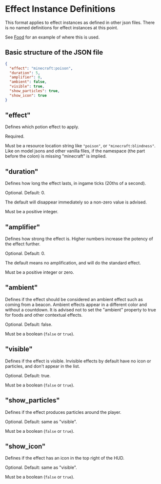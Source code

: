 # Effect Instance Definitions

This format applies to effect instances as defined in other json files. There is no named definitions for effect instances
at this point.

See [Food](./Food.md) for an example of where this is used.

## Basic structure of the JSON file

```json
{
  "effect": "minecraft:poison",
  "duration": 5,
  "amplifier": 0,
  "ambient": false,
  "visible": true,
  "show_particles": true,
  "show_icon": true
}
```

## "effect"

Defines which potion effect to apply.

Required.

Must be a resource location string like `"poison"`, or `"minecraft:blindness"`. Like on model jsons and other vanilla files,
if the namespace (the part before the colon) is missing "minecraft" is implied.

## "duration"

Defines how long the effect lasts, in ingame ticks (20ths of a second).

Optional. Default: 0.

The default will disappear immediately so a non-zero value is advised.

Must be a positive integer.

## "amplifier"

Defines how strong the effect is. Higher numbers increase the potency of the effect further.

Optional. Default: 0.

The default means no amplification, and will do the standard effect.

Must be a positive integer or zero.

## "ambient"

Defines if the effect should be considered an ambient effect such as coming from a beacon. Ambient effects appear
in a different color and without a countdown. It is advised not to set the "ambient" property to true for foods and other
contextual effects.

Optional. Default: false.

Must be a boolean (`false` or `true`).

## "visible"

Defines if the effect is visible. Invisible effects by default have no icon or particles, and don't appear in the list.

Optional. Default: true.

Must be a boolean (`false` or `true`).

## "show_particles"

Defines if the effect produces particles around the player.

Optional. Default: same as "visible".

Must be a boolean (`false` or `true`).

## "show_icon"

Defines if the effect has an icon in the top right of the HUD.

Optional. Default: same as "visible".

Must be a boolean (`false` or `true`).